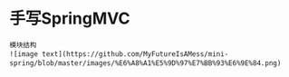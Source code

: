 # 手写SpringMVC

    模块结构
    ![image text](https://github.com/MyFutureIsAMess/mini-spring/blob/master/images/%E6%A8%A1%E5%9D%97%E7%BB%93%E6%9E%84.png)
